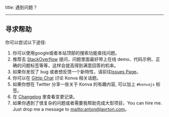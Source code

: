 title: 遇到问题？

---

## 寻求帮助

你可以尝试以下途径:


1. 你可以使用google或者本站顶部的搜索功能查找问题。
2. 推荐去 [StackOverflow](https://stackoverflow.com/questions/tagged/konvajs) 提问，问题里面最好带上在线 demo、代码示例、正确的问题标签等等，这样会提高得到满意回答的机率。
3. 如果你发现了 bug 或者想反馈一个新特性，请前往[Issues Page](https://github.com/konvajs/konva/issues)。
4. 你可以在 [Gittip Chat](https://gitter.im/konvajs/konva) 讨论 Konva 相关话题。
5. 如果你想在 Twitter 分享一些关于 Konva 的有趣内容, 可以加上 `#konvajs` 标签。
6. 在 [Changelog](https://github.com/konvajs/konva/blob/master/CHANGELOG.md) 里查看变更记录。
7. 如果你遇到了很复杂的问题或者需要我帮助完成大型项目，You can hire me. Just drop me a message to <mailto:anton@lavrton.com>。
